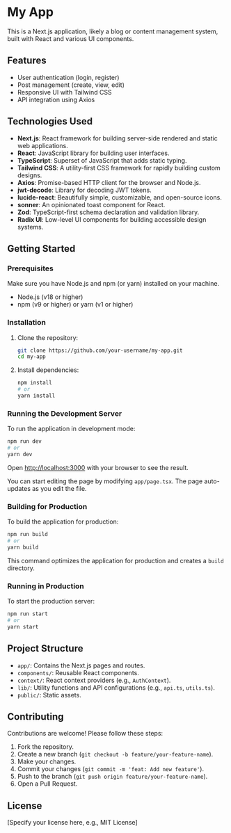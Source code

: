 # My App

This is a Next.js application, likely a blog or content management system, built with React and various UI components.

## Features

- User authentication (login, register)
- Post management (create, view, edit)
- Responsive UI with Tailwind CSS
- API integration using Axios

## Technologies Used

- **Next.js**: React framework for building server-side rendered and static web applications.
- **React**: JavaScript library for building user interfaces.
- **TypeScript**: Superset of JavaScript that adds static typing.
- **Tailwind CSS**: A utility-first CSS framework for rapidly building custom designs.
- **Axios**: Promise-based HTTP client for the browser and Node.js.
- **jwt-decode**: Library for decoding JWT tokens.
- **lucide-react**: Beautifully simple, customizable, and open-source icons.
- **sonner**: An opinionated toast component for React.
- **Zod**: TypeScript-first schema declaration and validation library.
- **Radix UI**: Low-level UI components for building accessible design systems.

## Getting Started

### Prerequisites

Make sure you have Node.js and npm (or yarn) installed on your machine.

- Node.js (v18 or higher)
- npm (v9 or higher) or yarn (v1 or higher)

### Installation

1. Clone the repository:

   ```bash
   git clone https://github.com/your-username/my-app.git
   cd my-app
   ```

2. Install dependencies:

   ```bash
   npm install
   # or
   yarn install
   ```

### Running the Development Server

To run the application in development mode:

```bash
npm run dev
# or
yarn dev
```

Open [http://localhost:3000](http://localhost:3000) with your browser to see the result.

You can start editing the page by modifying `app/page.tsx`. The page auto-updates as you edit the file.

### Building for Production

To build the application for production:

```bash
npm run build
# or
yarn build
```

This command optimizes the application for production and creates a `build` directory.

### Running in Production

To start the production server:

```bash
npm run start
# or
yarn start
```

## Project Structure

- `app/`: Contains the Next.js pages and routes.
- `components/`: Reusable React components.
- `context/`: React context providers (e.g., `AuthContext`).
- `lib/`: Utility functions and API configurations (e.g., `api.ts`, `utils.ts`).
- `public/`: Static assets.

## Contributing

Contributions are welcome! Please follow these steps:

1. Fork the repository.
2. Create a new branch (`git checkout -b feature/your-feature-name`).
3. Make your changes.
4. Commit your changes (`git commit -m 'feat: Add new feature'`).
5. Push to the branch (`git push origin feature/your-feature-name`).
6. Open a Pull Request.

## License

[Specify your license here, e.g., MIT License]
